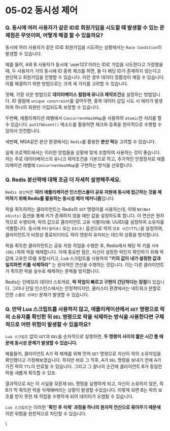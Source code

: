 # 05-02 동시성 제어

### Q. 동시에 여러 사용자가 같은 ID로 회원가입을 시도할 때 발생할 수 있는 문제점은 무엇이며, 어떻게 해결 할 수 있을까요?

동시에 여러 사용자가 같은 ID로 회원가입을 시도하는 상황에서는 `Race Condition`이 발생할 수 있습니다.

예를 들어, A와 B 사용자가 동시에 'user123'이라는 ID로 가입을 시도한다고 가정했을때, 두 사용자가 거의 동시에 ID 중복 체크를 하면, 둘 다 해당 ID가 존재하지 않는다고 판단하고 회원가입을 진행할 수 있습니다. 이런 경우 데이터 정합성이 깨질 수 있습니다. 이를 해결하기 위한 방법으로는 크게 세 가지를 고려할 수 있습니다.

첫째, 가장 쉬운 방법으로 **데이터베이스 컬럼에 유니크 제약조건**을 설정하는 방법입니다. ID 컬럼에 `unique constraint`를 걸어두면, 중복 데이터 삽입 시도 시 에러가 발생하여 하나의 회원만 가입되도록 보장할 수 있습니다.

두번째, 애플리케이션 레벨에서 `ConcurrentHashMap`을 사용하여 `atomic`한 처리를 할 수 있습니다. `putIfAbsent()` 메소드를 활용하면 체크와 등록을 원자적으로 수행할 수 있어서 안전합니다.

세번째, MSA같은 분산 환경에서는 `Redis`를 활용한 **분산 락**을 고려할 수 있습니다.

실제 프로젝트에서는 이러한 방법들을 상황에 맞게 조합하여 사용하는 것이 좋습니다. 저는 주로 데이터베이스의 유니크 제약조건을 기본으로 하고, 추가적인 안정장치로 애플리케이션 레벨에 `ConcurrnetHashMap`을 구현하는 방식을 선호합니다.



### Q. Redis 분산락에 대해 조금 더 자세히 설명해주세요.

`Redis 분산락`은 **여러 애플리케이션 인스턴스들이 공유 자원에 동시에 접근하는 것을 제어하기 위해 Redis를 활용하는 동시성 제어 메커니즘**입니다.

락을 획득하려는 클라이언트는 Redis의 `SET` 명령어를 사용하는데, 이때 `NX(Not eXists)` 옵션을 통해 키가 존재하지 않을 때만 값을 설정하도록 합니다. 이 연산은 원자적으로 수행되며, 락의 값으로 클라이언트 고유 식별자(예: UUID)를 설정하여 소유자를 식별합니다. 동시에 `PX(밀리초)` 또는 `EX(초)` 옵션으로 락의 `만료 시간(TTL)`을 설정하여, 클라이언트가 비정상 종료되더라도 락이 영원히 유지되는 데드락 상황을 방지합니다.

락을 획득한 클라이언트는 공유 자원 작업을 수행한 후, Redis에서 해당 락 키를 `삭제(DEL)`하여 락을 해제합니다. 이때 중요한 점은, 자신이 설정한 락인지 확인하기 위해 락 값에 고유한 ID를 포함시키고, Lua 스크립트를 사용하여 **"키의 값이 내가 설정한 값과 일치하면 키를 삭제하라"** 는 원자적인 연산을 수행하는 것입니다. 이는 다른 클라이언트가 획득한 락을 실수로 해제하는 문제를 방지합니다.

Redis는 인메모리 데이터 스토어로, **락 작업이 빠르고 구현이 간단하다는 장점**이 있습니다. 그러나 단일 인스턴스에서는 안정적이지만, 클러스터 환경에서는 네트워크 분할로 인한 `스플릿 브레인` 문제가 발생할 수 있습니다.



### Q. 만약 Lua 스크립트를 사용하지 않고, 애플리케이션에서 `GET` 명령으로 락의 소유자를 확인한 뒤 `DEL` 명령으로 락을 삭제하는 방식을 사용한다면 구체적으로 어떤 위험이 발생할 수 있을까요?

`Lua 스크립트` 없이 `GET`과 `DEL`을 순차적으로 실행하면, **두 명령어 사이의 짧은 시간 틈 때문에 동시성 문제가 발생할 수 있습니다.**

예를들어, 클라이언트 A가 락 해제를 위해 먼저 `GET` 명령으로 자신이 락의 소유자임을 확인했다고 가정해보겠습니다. 하지만 바로 그 직후, A가 `DEL` 명령을 보내기 전에 A가 가진 락의 `TTL`이 만료될 수 있습니다. 그리고 그 찰나의 순간에 클라이언트 B가 동일한 락을 새롭게 획득할 수 있죠.

결과적으로 A는 이 사실을 모른채 `DEL` 명령을 실행하게 되고, 자신이 소유하지 않은, 즉 B가 막 획득한 락을 삭제해버리는 상황이 발생할 수있습니다. 이렇게 되면 B는 락의 보호를 받지 못한 채 작업을 수행하게 되어 데이터가 오염될 수 있습니다.

`Lua 스크립트`는 이러한 **'확인 후 삭제' 과정을 하나의 원자적 연산으로 묶어주기 때문에** 이런 위험을 원천적으로 차단할 수 있습니다.



\
